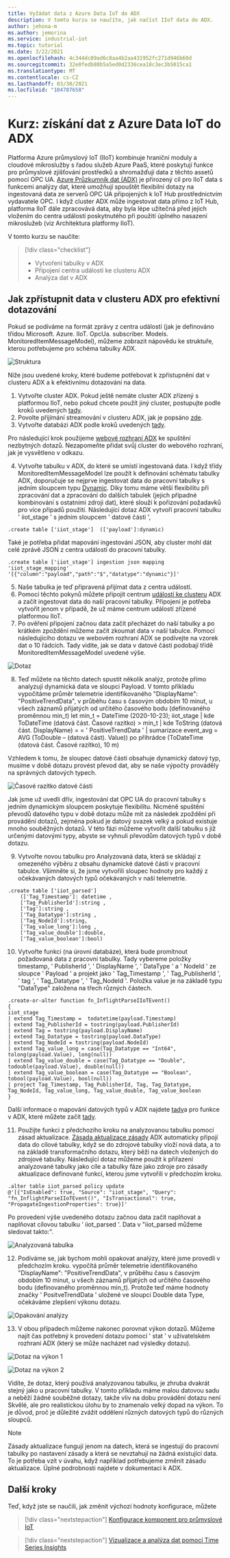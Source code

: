 ```yaml
---
title: Vyžádat data z Azure Data IoT do ADX
description: V tomto kurzu se naučíte, jak načíst IIoT data do ADX.
author: jehona-m
ms.author: jemorina
ms.service: industrial-iot
ms.topic: tutorial
ms.date: 3/22/2021
ms.openlocfilehash: 4c344dc09ad6c8aa4b2aa431952fc271d946b60d
ms.sourcegitcommit: 32e0fedb80b5a5ed0d2336cea18c3ec3b5015ca1
ms.translationtype: MT
ms.contentlocale: cs-CZ
ms.lasthandoff: 03/30/2021
ms.locfileid: "104787658"
---
```

# <a name="tutorial-pull-azure-industrial-iot-data-into-adx"></a>Kurz: získání dat z Azure Data IoT do ADX

Platforma Azure průmyslový IoT (IIoT) kombinuje hraniční moduly a cloudové mikroslužby s řadou služeb Azure PaaS, které poskytují funkce pro průmyslové zjišťování prostředků a shromažďují data z těchto assetů pomocí OPC UA. [Azure Průzkumník dat (ADX)](https://docs.microsoft.com/azure/data-explorer) je přirozený cíl pro IIoT data s funkcemi analýzy dat, které umožňují spouštět flexibilní dotazy na ingestovaná data ze serverů OPC UA připojených k IoT Hub prostřednictvím vydavatele OPC. I když cluster ADX může ingestovat data přímo z IoT Hub, platforma IIoT dále zpracovává data, aby byla lépe užitečná před jejich vložením do centra událostí poskytnutého při použití úplného nasazení mikroslužeb (viz Architektura platformy IIoT).

V tomto kurzu se naučíte:

> [!div class="checklist"]
> * Vytvoření tabulky v ADX
> * Připojení centra událostí ke clusteru ADX
> * Analýza dat v ADX

## <a name="how-to-make-the-data-available-in-the-adx-cluster-to-query-it-effectively"></a>Jak zpřístupnit data v clusteru ADX pro efektivní dotazování 

Pokud se podíváme na formát zprávy z centra událostí (jak je definováno třídou Microsoft. Azure. IIoT. OpcUa. subscriber. Models. MonitoredItemMessageModel), můžeme zobrazit nápovědu ke struktuře, kterou potřebujeme pro schéma tabulky ADX.

![Struktura](media/tutorial-iiot-data-adx/industrial-iot-in-azure-data-explorer-pic-1.png)

Níže jsou uvedené kroky, které budeme potřebovat k zpřístupnění dat v clusteru ADX a k efektivnímu dotazování na data.  
1. Vytvořte cluster ADX. Pokud ještě nemáte cluster ADX zřízený s platformou IIoT, nebo pokud chcete použít jiný cluster, postupujte podle kroků uvedených [tady](https://docs.microsoft.com/azure/data-explorer/create-cluster-database-portal#create-a-cluster). 
2. Povolte přijímání streamování v clusteru ADX, jak je popsáno [zde](https://docs.microsoft.com/azure/data-explorer/ingest-data-streaming#enable-streaming-ingestion-on-your-cluster). 
3. Vytvořte databázi ADX podle kroků uvedených [tady](https://docs.microsoft.com/azure/data-explorer/create-cluster-database-portal#create-a-database).

Pro následující krok použijeme [webové rozhraní ADX](https://docs.microsoft.com/azure/data-explorer/web-query-data) ke spuštění nezbytných dotazů. Nezapomeňte přidat svůj cluster do webového rozhraní, jak je vysvětleno v odkazu.  
 
4. Vytvořte tabulku v ADX, do které se umístí ingestovaná data.  I když třídy MonitoredItemMessageModel lze použít k definování schématu tabulky ADX, doporučuje se nejprve ingestovat data do pracovní tabulky s jedním sloupcem typu [Dynamic](https://docs.microsoft.com/azure/data-explorer/kusto/query/scalar-data-types/dynamic). Díky tomu máme větší flexibilitu při zpracování dat a zpracování do dalších tabulek (jejich případné kombinování s ostatními zdroji dat), které slouží k pořizování požadavků pro více případů použití. Následující dotaz ADX vytvoří pracovní tabulku ' iiot_stage ' s jedním sloupcem ' datové části ',

```
.create table ['iiot_stage']  (['payload']:dynamic)
```

Také je potřeba přidat mapování ingestování JSON, aby cluster mohl dát celé zprávě JSON z centra událostí do pracovní tabulky.

```
.create table ['iiot_stage'] ingestion json mapping 'iiot_stage_mapping' '[{"column":"payload","path":"$","datatype":"dynamic"}]'
```

5. Naše tabulka je teď připravená přijímat data z centra událostí. 
6. Pomocí těchto pokynů můžete připojit centrum [událostí ke clusteru](https://docs.microsoft.com/azure/data-explorer/ingest-data-event-hub#connect-to-the-event-hub) ADX a začít ingestovat data do naší pracovní tabulky. Připojení je potřeba vytvořit jenom v případě, že už máme centrum událostí zřízené platformou IIoT.  
7. Po ověření připojení začnou data začít přecházet do naší tabulky a po krátkém zpoždění můžeme začít zkoumat data v naší tabulce. Pomocí následujícího dotazu ve webovém rozhraní ADX se podívejte na vzorek dat o 10 řádcích. Tady vidíte, jak se data v datové části podobají třídě MonitoredItemMessageModel uvedené výše.

![Dotaz](media/tutorial-iiot-data-adx/industrial-iot-in-azure-data-explorer-pic-2.png)

8. Teď můžete na těchto datech spustit několik analýz, protože přímo analyzují dynamická data ve sloupci Payload. V tomto příkladu vypočítáme průměr telemetrie identifikovaného "DisplayName": "PositiveTrendData", v průběhu času s časovým obdobím 10 minut, u všech záznamů přijatých od určitého časového bodu (definovaného proměnnou min_t) let min_t = DateTime (2020-10-23); iiot_stage | kde ToDateTime (datová část. Časové razítko) > min_t | kde ToString (datová část. DisplayName) = = ' PositiveTrendData ' | sumarizace event_avg = AVG (ToDouble – (datová část). Value)) po přihrádce (ToDateTime (datová část. Časové razítko), 10 m)
 
Vzhledem k tomu, že sloupec datové části obsahuje dynamický datový typ, musíme v době dotazu provést převod dat, aby se naše výpočty prováděly na správných datových typech.

![Časové razítko datové části](media/tutorial-iiot-data-adx/industrial-iot-in-azure-data-explorer-pic-3.png)

Jak jsme už uvedli dřív, ingestování dat OPC UA do pracovní tabulky s jedním dynamickým sloupcem poskytuje flexibilitu. Nicméně spuštění převodů datového typu v době dotazu může mít za následek zpoždění při provádění dotazů, zejména pokud je datový svazek velký a pokud existuje mnoho souběžných dotazů. V této fázi můžeme vytvořit další tabulku s již určenými datovými typy, abyste se vyhnuli převodům datových typů v době dotazu.
 
9. Vytvořte novou tabulku pro Analyzovaná data, která se skládají z omezeného výběru z obsahu dynamické datové části v pracovní tabulce. Všimněte si, že jsme vytvořili sloupec hodnoty pro každý z očekávaných datových typů očekávaných v naší telemetrie.

```
.create table ['iiot_parsed']  
    (['Tag_Timestamp']: datetime ,  
    ['Tag_PublisherId']:string ,  
    ['Tag']:string ,
    ['Tag_Datatype']:string ,  
    ['Tag_NodeId']:string,  
    ['Tag_value_long']:long ,  
    ['Tag_value_double']:double,  
    ['Tag_value_boolean']:bool)
```

10. Vytvořte funkci (na úrovni databáze), která bude promítnout požadovaná data z pracovní tabulky. Tady vybereme položky timestamp, ' PublisherId ', ' DisplayName ', ' DataType ' a ' NodeId ' ze sloupce ' Payload ' a projekt jako ' Tag_Timestamp ', ' Tag_PublisherId ', ' tag ', ' Tag_Datatype ', ' Tag_NodeId '. Položka value je na základě typu "DataType" založena na třech různých částech.

```
.create-or-alter function fn_InflightParseIIoTEvent()
{
iiot_stage
| extend Tag_Timestamp =  todatetime(payload.Timestamp)
| extend Tag_PublisherId = tostring(payload.PublisherId)
| extend Tag = tostring(payload.DisplayName)
| extend Tag_Datatype = tostring(payload.DataType)
| extend Tag_NodeId = tostring(payload.NodeId)
| extend Tag_value_long = case(Tag_Datatype == "Int64", tolong(payload.Value), long(null))
| extend Tag_value_double = case(Tag_Datatype == "Double", todouble(payload.Value), double(null))
| extend Tag_value_boolean = case(Tag_Datatype == "Boolean", tobool(payload.Value), bool(null))
| project Tag_Timestamp, Tag_PublisherId, Tag, Tag_Datatype, Tag_NodeId, Tag_value_long, Tag_value_double, Tag_value_boolean
}
```

Další informace o mapování datových typů v ADX najdete [tady](https://docs.microsoft.com/azure/data-explorer/kusto/query/scalar-data-types/dynamic)a pro funkce v ADX, které můžete začít [tady](https://docs.microsoft.com/azure/data-explorer/kusto/query/schema-entities/stored-functions).
 
11. Použijte funkci z předchozího kroku na analyzovanou tabulku pomocí zásad aktualizace. [Zásada aktualizace zásady](https://docs.microsoft.com/azure/data-explorer/kusto/management/updatepolicy) ADX automaticky připojí data do cílové tabulky, když se do zdrojové tabulky vloží nová data, a to na základě transformačního dotazu, který běží na datech vložených do zdrojové tabulky. Následující dotaz můžeme použít k přiřazení analyzované tabulky jako cíle a tabulky fáze jako zdroje pro zásady aktualizace definované funkcí, kterou jsme vytvořili v předchozím kroku.

```
.alter table iiot_parsed policy update
@'[{"IsEnabled": true, "Source": "iiot_stage", "Query": "fn_InflightParseIIoTEvent()", "IsTransactional": true, "PropagateIngestionProperties": true}]'
```

Po provedení výše uvedeného dotazu začnou data začít naplňovat a naplňovat cílovou tabulku ' iiot_parsed '. Data v "iiot_parsed můžeme sledovat takto:".

![Analyzovaná tabulka](media/tutorial-iiot-data-adx/industrial-iot-in-azure-data-explorer-pic-4.png)

12. Podíváme se, jak bychom mohli opakovat analýzy, které jsme provedli v předchozím kroku. vypočítá průměr telemetrie identifikovaného "DisplayName": "PositiveTrendData", v průběhu času s časovým obdobím 10 minut, u všech záznamů přijatých od určitého časového bodu (definovaného proměnnou min_t). Protože teď máme hodnoty značky ' PositveTrendData ' uložené ve sloupci Double data Type, očekáváme zlepšení výkonu dotazu.

![Opakování analýzy](media/tutorial-iiot-data-adx/industrial-iot-in-azure-data-explorer-pic-5.png)

13. V obou případech můžeme nakonec porovnat výkon dotazů. Můžeme najít čas potřebný k provedení dotazu pomocí ' stat ' v uživatelském rozhraní ADX (který se může nacházet nad výsledky dotazu).  

![Dotaz na výkon 1](media/tutorial-iiot-data-adx/industrial-iot-in-azure-data-explorer-pic-6.png)

![Dotaz na výkon 2](media/tutorial-iiot-data-adx/industrial-iot-in-azure-data-explorer-pic-7.png)

Vidíte, že dotaz, který používá analyzovanou tabulku, je zhruba dvakrát stejný jako u pracovní tabulky. V tomto příkladu máme malou datovou sadu a neběží žádné souběžné dotazy, takže vliv na dobu provádění dotazu není Skvělé, ale pro realistickou úlohu by to znamenalo velký dopad na výkon. To je důvod, proč je důležité zvážit oddělení různých datových typů do různých sloupců.

> [!NOTE] 
> Zásady aktualizace fungují jenom na datech, která se ingestují do pracovní tabulky po nastavení zásady a která se nevztahují na žádná existující data. To je potřeba vzít v úvahu, když například potřebujeme změnit zásadu aktualizace. Úplné podrobnosti najdete v dokumentaci k ADX.

## <a name="next-steps"></a>Další kroky
Teď, když jste se naučili, jak změnit výchozí hodnoty konfigurace, můžete 

> [!div class="nextstepaction"]
> [Konfigurace komponent pro průmyslové IoT](tutorial-configure-industrial-iot-components.md)

> [!div class="nextstepaction"]
> [Vizualizace a analýza dat pomocí Time Series Insights](tutorial-visualize-data-time-series-insights.md)
